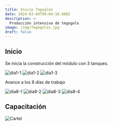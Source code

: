 ```yaml
---
title: Inicio Tegoglos
date: 2024-03-04T09:04:10.000Z
description: >-
  Producción intensiva de tegogolo
image: /img/Tegogolos.jpg
draft: false
---
```




## Inicio

Se inicia la construcción del módulo con 3 tanques.

![dia1-1](/img/0503-1.jpg) 
![dia1-2](/img/0503-2.jpg)
![dia1-3](/img/0503-3.jpg)

Avance a los 8 días de trabajo

![dia8-1](/img/1203-1.jpg) 
![dia8-2](/img/1203-2.jpg)
![dia8-3](/img/1203-3.jpg)
![dia8-4](/img/1203-4.jpg)


## Capacitación

![Cartel](/img/invitacion.jpg)

